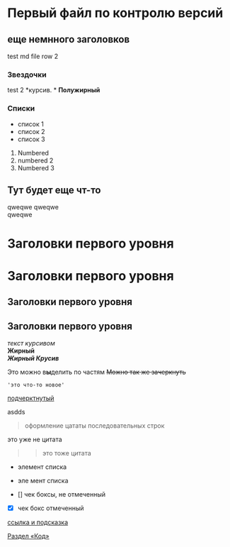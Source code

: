 # Первый файл по контролю версий
## еще немнного заголовков
test md file
row 2
### Звездочки
test 2
*курсив. *
**Полужирный**
### Списки
* список 1
* список 2
* список 3
1. Numbered
2. numbered 2
3. Numbered 3

## Тут будет еще чт-то
qweqwe qweqwe <br> 
qweqwe 

Заголовки первого уровня
=
Заголовки первого уровня
========
Заголовки первого уровня
-
Заголовки первого уровня
-
_текст курсивом_  
__Жирный__  
***Жирный Крусив*** 

Это можно в**ы**делить по частям
~~Можно так же зачеркнуть~~
~~~
'это что-то новое'
~~~
<u>подчерктнутый</u>

asdds
> оформление цататы последовательных строк 
>
это уже не цитата
>> это тоже цитата
>
- элемент списка
+ эле мент списка
- [] чек боксы, не отмеченный
- [x] чек бокс отмеченный 

[ссылка и подсказка][1]

[Раздел «Код»][code]


[1]: https://skillbox.ru/media "Всплывающая подсказка"
[code]: https://skillbox.ru/media/code/